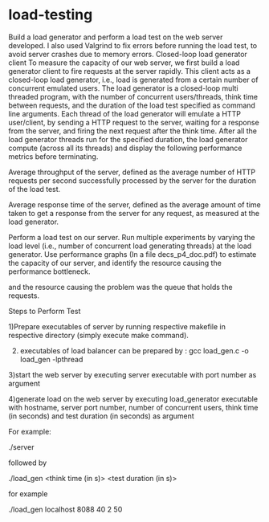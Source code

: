 # load-testing
Build a load generator and perform a load test on the web server developed.
I also used Valgrind to fix errors before running the load test, to avoid server crashes due to memory errors.
Closed-loop load generator client
To measure the capacity of our web server, we first build a load generator client to fire requests at the server rapidly. This client acts as a closed-loop load generator, i.e., load is generated from a certain number of concurrent emulated users.
The load generator is a closed-loop multi threaded program, with the number of concurrent users/threads, think time between requests, and the duration of the load test specified as command line arguments. Each thread of the load generator will emulate a HTTP user/client, by sending a HTTP request to the server, waiting for a response from the server, and firing the next request after the think time. After all the load generator threads run for the specified duration, the load generator compute (across all its threads) and display the following performance metrics before terminating.

Average throughput of the server, defined as the average number of HTTP requests per second successfully processed by the server for the duration of the load test.

Average response time of the server, defined as the average amount of time taken to get a response from the server for any request, as measured at the load generator.

Perform a load test on our server. Run multiple experiments by varying the load level (i.e., number of concurrent load generating threads) at the load generator. Use  performance graphs (In a file decs_p4_doc.pdf) to estimate the capacity of our server, and identify the resource causing the performance bottleneck.

and the resource causing the problem was the queue that holds the requests.

Steps to Perform Test

1)Prepare executables of  server by running respective makefile in respective directory (simply execute make command).

2) executables of load balancer can be prepared by : gcc load_gen.c -o load_gen -lpthread

3)start the web server by executing server executable with port number as argument

4)generate load on the web server by executing load_generator executable with hostname, server port number, number of concurrent users, think time (in seconds) and test duration (in seconds) as argument

For example:

./server <port number>

followed by

./load_gen <hostname> <server port> <number of concurrent users> <think time (in s)> <test duration (in s)>

for example

./load_gen localhost 8088 40 2 50


